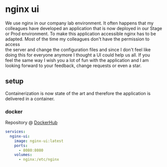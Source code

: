# nginx ui

We use nginx in our company lab environment. It often happens that my  
colleagues have developed an application that is now deployed in our Stage  
or Prod environment. To make this application accessible nginx has to be  
adapted. Most of the time my colleagues don't have the permission to access  
the server and change the configuration files and since I don't feel like  
doing this for everyone anymore I thought a UI could help us all. If you  
feel the same way I wish you a lot of fun with the application and I am  
looking forward to your feedback, change requests or even a star.

## setup

Containerization is now state of the art and therefore the application is  
delivered in a container.

### docker

Repository @ [DockerHub](https://hub.docker.com/r/schenkd/nginx-ui)

```yaml
services:
  nginx-ui:
    image: nginx-ui:latest
    ports:
      - 8080:8080
    volumes:
      - nginx:/etc/nginx
```

